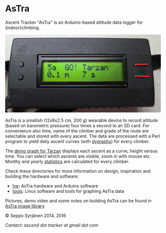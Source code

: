 <a name="AsTra"></a>AsTra
=====

Ascent Tracker "AsTra" is an Arduino-based altitude data logger for
(indoor)climbing.

![AsTra picture](AsTra.jpg) 

AsTra is a smallish (12x6x2.5 cm, 200 g) wearable device to record
altitude (based on barometric pressure) four times a second to an
SD card. For convenience also time, name of the climber and grade of
the route are selectable and stored with every ascent. The data are
processed with a Perl program to yield daily ascent curves (with
[dygraphs](http://dygraphs.com/)) for every climber.

The [demo graph for Tarzan](http://www.helsinki.fi/~syrjanen/AsTra/Tarzan/2014-05-27.html)
displays each ascent as a curve, height versus time. You can select
which ascents are visible, zoom in with mouse etc. Monthy and yearly
[statistics](http://www.helsinki.fi/~syrjanen/AsTra/Tarzan/Stats.html) are calculated for every climber.

Check these directories for more information on design, inspiration and
building the hardware and software:

- [hw](hw): AsTra hardware and Arduino software
- [tools](tools): Linux software and tools for graphing AsTra data

Pictures, demo video and some notes on building AsTra can be found
in [AsTra image library](http://pars.kuvat.fi/kuvat/AsTra/?pw=AsTra)

&copy; Seppo Syrjänen 2014, 2016

*Contact: ascend dot tracker at gmail dot com*
